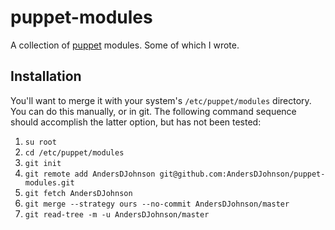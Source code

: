 [puppet_url]: http://puppetlabs.com/

# puppet-modules

A collection of [puppet][puppet_url] modules. Some of which I wrote.

## Installation

You'll want to merge it with your system's `/etc/puppet/modules` directory. You can do this manually, or in git. The following command sequence should accomplish the latter option, but has not been tested:
1. `su root`
2. `cd /etc/puppet/modules`
3. `git init`
4. `git remote add AndersDJohnson git@github.com:AndersDJohnson/puppet-modules.git`
5. `git fetch AndersDJohnson`
6. `git merge --strategy ours --no-commit AndersDJohnson/master`
7. `git read-tree -m -u AndersDJohnson/master`

